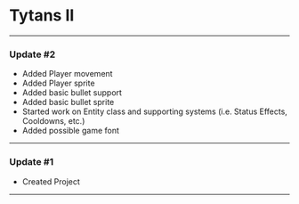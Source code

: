 # Tytans II

------
### Update #2
* Added Player movement
* Added Player sprite
* Added basic bullet support
* Added basic bullet sprite
* Started work on Entity class and supporting systems (i.e. Status Effects, Cooldowns, etc.)
* Added possible game font

------
### Update #1
* Created Project

------
